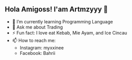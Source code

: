 ## Hola Amigoss! I'am Artmzyyy 👋

<!--
**Artmzyyy/Artmzyyy** is a ✨ _special_ ✨ repository because its `README.md` (this file) appears on your GitHub profile.

Here are some ideas to get you started:

- 🔭 I’m currently working on ...
- 🌱 I’m currently learning ...
- 👯 I’m looking to collaborate on ...
- 🤔 I’m looking for help with ...
- 💬 Ask me about ...
- 📫 How to reach me: ...
- 😄 Pronouns: ...
- ⚡ Fun fact: ...
-->

- 🌱 I’m currently learning Programming Language
- 💬 Ask me about Trading
- ⚡ Fun fact: I love eat Kebab, Mie Ayam, and Ice Cincau
- 📫 How to reach me:
  - Instagram: myxxinee
  - Facebook: Bahrii 
